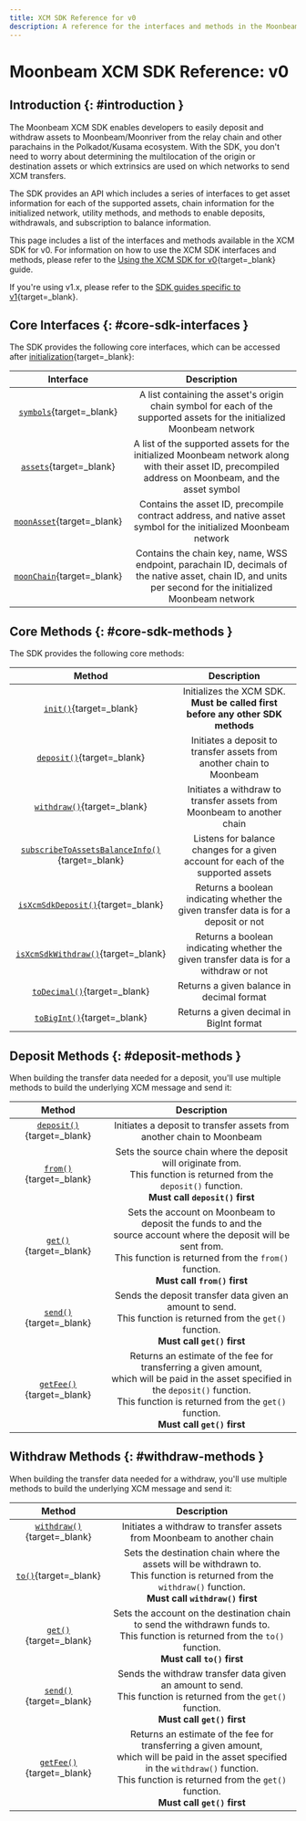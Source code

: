 ```yaml
---
title: XCM SDK Reference for v0
description: A reference for the interfaces and methods in the Moonbeam XCM SDK, which can be used to send XCM transfers between Moonbeam and other chains in the ecosystem.
---
```


# Moonbeam XCM SDK Reference: v0

## Introduction {: #introduction }

The Moonbeam XCM SDK enables developers to easily deposit and withdraw assets to Moonbeam/Moonriver from the relay chain and other parachains in the Polkadot/Kusama ecosystem. With the SDK, you don't need to worry about determining the multilocation of the origin or destination assets or which extrinsics are used on which networks to send XCM transfers.

The SDK provides an API which includes a series of interfaces to get asset information for each of the supported assets, chain information for the initialized network, utility methods, and methods to enable deposits, withdrawals, and subscription to balance information.

This page includes a list of the interfaces and methods available in the XCM SDK for v0. For information on how to use the XCM SDK interfaces and methods, please refer to the [Using the XCM SDK for v0](/builders/interoperability/xcm/xcm-sdk/v0/xcm-sdk){target=_blank} guide.

If you're using v1.x, please refer to the [SDK guides specific to v1](/builders/interoperability/xcm/xcm-sdk/v1/){target=_blank}.

## Core Interfaces {: #core-sdk-interfaces }

The SDK provides the following core interfaces, which can be accessed after [initialization](/builders/interoperability/xcm/xcm-sdk/v0/xcm-sdk/#initializing){target=_blank}:

|                                             Interface                                              |                                                                         Description                                                                         |
|:--------------------------------------------------------------------------------------------------:|:-----------------------------------------------------------------------------------------------------------------------------------------------------------:|
|       [`symbols`](/builders/interoperability/xcm/xcm-sdk/v0/xcm-sdk/#symbols){target=_blank}       |                   A list containing the asset's origin chain symbol for each of the supported assets for the initialized Moonbeam network                   |
|        [`assets`](/builders/interoperability/xcm/xcm-sdk/v0/xcm-sdk/#assets){target=_blank}        |    A list of the supported assets for the initialized Moonbeam network along with their asset ID, precompiled address on Moonbeam, and the asset symbol     |
|   [`moonAsset`](/builders/interoperability/xcm/xcm-sdk/v0/xcm-sdk/#native-assets){target=_blank}   |                      Contains the asset ID, precompile contract address, and native asset symbol for the initialized Moonbeam network                       |
| [`moonChain`](/builders/interoperability/xcm/xcm-sdk/v0/xcm-sdk/#native-chain-data){target=_blank} | Contains the chain key, name, WSS endpoint, parachain ID, decimals of the native asset, chain ID, and units per second for the initialized Moonbeam network |

## Core Methods {: #core-sdk-methods }

The SDK provides the following core methods:

|                                                     Method                                                      |                                      Description                                      |
|:---------------------------------------------------------------------------------------------------------------:|:-------------------------------------------------------------------------------------:|
|           [`init()`](/builders/interoperability/xcm/xcm-sdk/v0/xcm-sdk/#initializing){target=_blank}            |    Initializes the XCM SDK. **Must be called first before any other SDK methods**     |
|            [`deposit()`](/builders/interoperability/xcm/xcm-sdk/v0/xcm-sdk/#deposit){target=_blank}             |         Initiates a deposit to transfer assets from another chain to Moonbeam         |
|           [`withdraw()`](/builders/interoperability/xcm/xcm-sdk/v0/xcm-sdk/#withdraw){target=_blank}            |        Initiates a withdraw to transfer assets from Moonbeam to another chain         |
| [`subscribeToAssetsBalanceInfo()`](/builders/interoperability/xcm/xcm-sdk/v0/xcm-sdk/#subscribe){target=_blank} |   Listens for balance changes for a given account for each of the supported assets    |
|     [`isXcmSdkDeposit()`](/builders/interoperability/xcm/xcm-sdk/v0/xcm-sdk/#deposit-check){target=_blank}      | Returns a boolean indicating whether the given transfer data is for a deposit or not  |
|    [`isXcmSdkWithdraw()`](/builders/interoperability/xcm/xcm-sdk/v0/xcm-sdk/#withdraw-check){target=_blank}     | Returns a boolean indicating whether the given transfer data is for a withdraw or not |
|           [`toDecimal()`](/builders/interoperability/xcm/xcm-sdk/v0/xcm-sdk/#decimals){target=_blank}           |                       Returns a given balance in decimal format                       |
|           [`toBigInt()`](/builders/interoperability/xcm/xcm-sdk/v0/xcm-sdk/#decimals){target=_blank}            |                       Returns a given decimal in BigInt format                        |

## Deposit Methods {: #deposit-methods }

When building the transfer data needed for a deposit, you'll use multiple methods to build the underlying XCM message and send it:

|                                             Method                                              |                                                                                                              Description                                                                                                               |
|:-----------------------------------------------------------------------------------------------:|:--------------------------------------------------------------------------------------------------------------------------------------------------------------------------------------------------------------------------------------:|
|    [`deposit()`](/builders/interoperability/xcm/xcm-sdk/v0/xcm-sdk/#deposit){target=_blank}     |                                                                                 Initiates a deposit to transfer assets from another chain to Moonbeam                                                                                  |
|       [`from()`](/builders/interoperability/xcm/xcm-sdk/v0/xcm-sdk/#from){target=_blank}        |                                    Sets the source chain where the deposit will originate from. <br> This function is returned from the `deposit()` function. <br> **Must call `deposit()` first**                                     |
|    [`get()`](/builders/interoperability/xcm/xcm-sdk/v0/xcm-sdk/#get-deposit){target=_blank}     |           Sets the account on Moonbeam to deposit the funds to and the <br> source account where the deposit will be sent from. <br> This function is returned from the `from()` function. <br> **Must call `from()` first**           |
|   [`send()`](/builders/interoperability/xcm/xcm-sdk/v0/xcm-sdk/#send-deposit){target=_blank}    |                                          Sends the deposit transfer data given an amount to send. <br> This function is returned from the `get()` function. <br> **Must call `get()` first**                                           |
| [`getFee()`](/builders/interoperability/xcm/xcm-sdk/v0/xcm-sdk/#get-fee-deposit){target=_blank} | Returns an estimate of the fee for transferring a given amount, <br> which will be paid in the asset specified in the `deposit()` function. <br> This function is returned from the `get()` function. <br> **Must call `get()` first** |

## Withdraw Methods {: #withdraw-methods }

When building the transfer data needed for a withdraw, you'll use multiple methods to build the underlying XCM message and send it:

|                                              Method                                              |                                                                                                               Description                                                                                                               |
|:------------------------------------------------------------------------------------------------:|:---------------------------------------------------------------------------------------------------------------------------------------------------------------------------------------------------------------------------------------:|
|    [`withdraw()`](/builders/interoperability/xcm/xcm-sdk/v0/xcm-sdk/#withdraw){target=_blank}    |                                                                                 Initiates a withdraw to transfer assets from Moonbeam to another chain                                                                                  |
|          [`to()`](/builders/interoperability/xcm/xcm-sdk/v0/xcm-sdk/#to){target=_blank}          |                                 Sets the destination chain where the assets will be withdrawn to. <br> This function is returned from the `withdraw()` function. <br> **Must call `withdraw()` first**                                  |
|    [`get()`](/builders/interoperability/xcm/xcm-sdk/v0/xcm-sdk/#get-withdraw){target=_blank}     |                                   Sets the account on the destination chain to send the withdrawn funds to. <br> This function is returned from the `to()` function. <br> **Must call `to()` first**                                    |
|   [`send()`](/builders/interoperability/xcm/xcm-sdk/v0/xcm-sdk/#send-withdraw){target=_blank}    |                                          Sends the withdraw transfer data given an amount to send. <br> This function is returned from the `get()` function. <br> **Must call `get()` first**                                           |
| [`getFee()`](/builders/interoperability/xcm/xcm-sdk/v0/xcm-sdk/#get-fee-withdraw){target=_blank} | Returns an estimate of the fee for transferring a given amount, <br> which will be paid in the asset specified in the `withdraw()` function. <br> This function is returned from the `get()` function. <br> **Must call `get()` first** |
